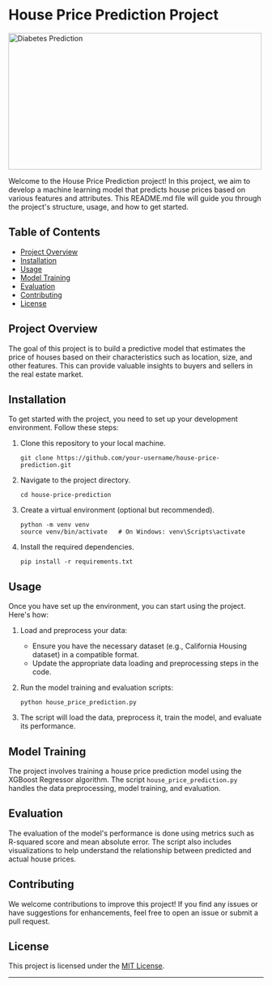 # House Price Prediction Project

<img src="https://miro.medium.com/v2/resize:fit:804/1*D6s2K1y7kjE14swcgITB1w.png" alt="Diabetes Prediction" width="500" height="270">

Welcome to the House Price Prediction project! In this project, we aim to develop a machine learning model that predicts house prices based on various features and attributes. This README.md file will guide you through the project's structure, usage, and how to get started.

## Table of Contents

- [Project Overview](#project-overview)
- [Installation](#installation)
- [Usage](#usage)
- [Model Training](#model-training)
- [Evaluation](#evaluation)
- [Contributing](#contributing)
- [License](#license)

## Project Overview

The goal of this project is to build a predictive model that estimates the price of houses based on their characteristics such as location, size, and other features. This can provide valuable insights to buyers and sellers in the real estate market.

## Installation

To get started with the project, you need to set up your development environment. Follow these steps:

1. Clone this repository to your local machine.
   ```
   git clone https://github.com/your-username/house-price-prediction.git
   ```

2. Navigate to the project directory.
   ```
   cd house-price-prediction
   ```

3. Create a virtual environment (optional but recommended).
   ```
   python -m venv venv
   source venv/bin/activate   # On Windows: venv\Scripts\activate
   ```

4. Install the required dependencies.
   ```
   pip install -r requirements.txt
   ```

## Usage

Once you have set up the environment, you can start using the project. Here's how:

1. Load and preprocess your data:
   - Ensure you have the necessary dataset (e.g., California Housing dataset) in a compatible format.
   - Update the appropriate data loading and preprocessing steps in the code.

2. Run the model training and evaluation scripts:
   ```
   python house_price_prediction.py
   ```

3. The script will load the data, preprocess it, train the model, and evaluate its performance.

## Model Training

The project involves training a house price prediction model using the XGBoost Regressor algorithm. The script `house_price_prediction.py` handles the data preprocessing, model training, and evaluation.

## Evaluation

The evaluation of the model's performance is done using metrics such as R-squared score and mean absolute error. The script also includes visualizations to help understand the relationship between predicted and actual house prices.

## Contributing

We welcome contributions to improve this project! If you find any issues or have suggestions for enhancements, feel free to open an issue or submit a pull request.

## License

This project is licensed under the [MIT License](LICENSE).

---
